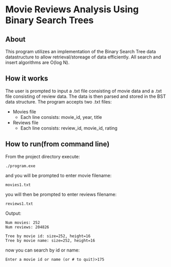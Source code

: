 # Movie Reviews Analysis Using Binary Search Trees
## About
This program utilizes an implementation of the Binary Search Tree data datastructure to allow retrieval/storeage of data efficiently. 
All search and insert algorithms are O(log N).

## How it works 
The user is prompted to input a .txt file consisting of movie data and a .txt file consisting of review data. The data is then parsed and stored in the BST data structure. 
The program accepts two .txt files:
 * Movies file
   - Each line consists: movie_id, year, title
 * Reviews file
   - Each line consists: review_id, movie_id, rating

## How to run(from command line)
From the project directory execute:
```console
./program.exe
```
and you will be prompted to enter movie filename:
```console
movies1.txt
``` 

you will then be prompted to enter reviews filename:
```console
reviews1.txt
``` 

Output:
```console
Num movies: 252
Num reviews: 204826

Tree by movie id: size=252, height=16
Tree by movie name: size=252, height=16 
```

now you can search by id or name:
```console
Enter a movie id or name (or # to quit)>175
``` 
